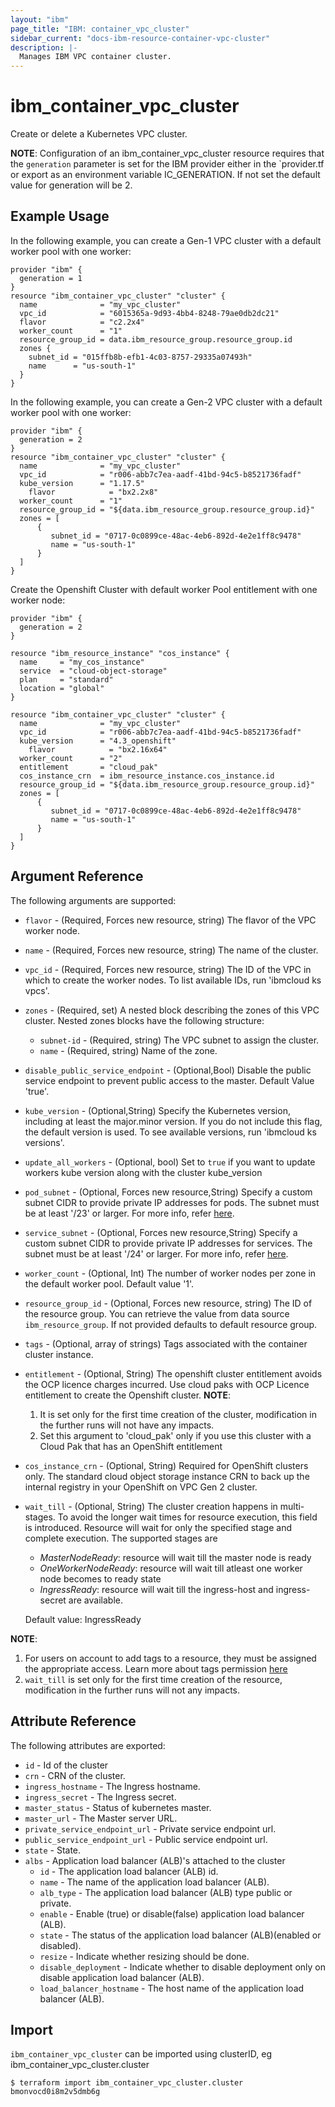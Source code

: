 ```yaml
---
layout: "ibm"
page_title: "IBM: container_vpc_cluster"
sidebar_current: "docs-ibm-resource-container-vpc-cluster"
description: |-
  Manages IBM VPC container cluster.
---
```


# ibm\_container_vpc_cluster

Create or delete a Kubernetes VPC cluster.

**NOTE**:
Configuration of an ibm_container_vpc_cluster resource requires that the `generation` parameter is set for the IBM provider either in the `provider.tf or export as an environment variable IC_GENERATION. If not set the default value for generation will be 2.

## Example Usage

In the following example, you can create a Gen-1 VPC cluster with a default worker pool with one worker:

```
provider "ibm" {
  generation = 1
}
resource "ibm_container_vpc_cluster" "cluster" {
  name              = "my_vpc_cluster"
  vpc_id            = "6015365a-9d93-4bb4-8248-79ae0db2dc21"
  flavor            = "c2.2x4"
  worker_count      = "1"
  resource_group_id = data.ibm_resource_group.resource_group.id
  zones {
    subnet_id = "015ffb8b-efb1-4c03-8757-29335a07493h"
    name      = "us-south-1"
  }
}

```

In the following example, you can create a Gen-2 VPC cluster with a default worker pool with one worker:
```
provider "ibm" {
  generation = 2
}
resource "ibm_container_vpc_cluster" "cluster" {
  name              = "my_vpc_cluster"
  vpc_id            = "r006-abb7c7ea-aadf-41bd-94c5-b8521736fadf"
  kube_version 	    = "1.17.5"
	flavor            = "bx2.2x8"
  worker_count      = "1"
  resource_group_id = "${data.ibm_resource_group.resource_group.id}"
  zones = [
      {
         subnet_id = "0717-0c0899ce-48ac-4eb6-892d-4e2e1ff8c9478"
         name = "us-south-1"
      }
  ]
}

```

Create the Openshift Cluster with default worker Pool entitlement with one worker node:
```
provider "ibm" {
  generation = 2
}

resource "ibm_resource_instance" "cos_instance" {
  name     = "my_cos_instance"
  service  = "cloud-object-storage"
  plan     = "standard"
  location = "global"
}

resource "ibm_container_vpc_cluster" "cluster" {
  name              = "my_vpc_cluster"
  vpc_id            = "r006-abb7c7ea-aadf-41bd-94c5-b8521736fadf"
  kube_version 	    = "4.3_openshift"
	flavor            = "bx2.16x64"
  worker_count      = "2"
  entitlement       = "cloud_pak"
  cos_instance_crn  = ibm_resource_instance.cos_instance.id
  resource_group_id = "${data.ibm_resource_group.resource_group.id}"
  zones = [
      {
         subnet_id = "0717-0c0899ce-48ac-4eb6-892d-4e2e1ff8c9478"
         name = "us-south-1"
      }
  ]
}

```


## Argument Reference

The following arguments are supported:

* `flavor` - (Required, Forces new resource, string) The flavor of the VPC worker node.
* `name` - (Required, Forces new resource, string) The name of the cluster.
* `vpc_id` - (Required, Forces new resource, string) The ID of the VPC in which to create the worker nodes. To list available IDs, run 'ibmcloud ks vpcs'.
* `zones` - (Required, set) A nested block describing the zones of this VPC cluster. Nested zones blocks have the following structure:
  * `subnet-id` - (Required, string) The VPC subnet to assign the cluster. 
  * `name` - (Required, string) Name of the zone.
* `disable_public_service_endpoint` - (Optional,Bool) Disable the public service endpoint to prevent public access to the master. Default Value 'true'.
* `kube_version` - (Optional,String) Specify the Kubernetes version, including at least the major.minor version. If you do not include this flag, the default version is used. To see available versions, run 'ibmcloud ks versions'.
* `update_all_workers` - (Optional, bool)  Set to `true` if you want to update workers kube version along with the cluster kube_version
* `pod_subnet` - (Optional, Forces new resource,String) Specify a custom subnet CIDR to provide private IP addresses for pods. The subnet must be at least '/23' or larger. For more info, refer [here](https://cloud.ibm.com/docs/containers?topic=containers-cli-plugin-kubernetes-service-cli#pod-subnet).
* `service_subnet` - (Optional, Forces new resource,String) Specify a custom subnet CIDR to provide private IP addresses for services. The subnet must be at least '/24' or larger. For more info, refer [here](https://cloud.ibm.com/docs/containers?topic=containers-cli-plugin-kubernetes-service-cli#service-subnet).
* `worker_count` - (Optional, Int) The number of worker nodes per zone in the default worker pool. Default value '1'.
* `resource_group_id` - (Optional, Forces new resource, string) The ID of the resource group. You can retrieve the value from data source `ibm_resource_group`. If not provided defaults to default resource group.
* `tags` - (Optional, array of strings) Tags associated with the container cluster instance.
* `entitlement` - (Optional, String) The openshift cluster entitlement avoids the OCP licence charges incurred. Use cloud paks with OCP Licence entitlement to create the Openshift cluster.
  **NOTE**:
  1. It is set only for the first time creation of the cluster, modification in the further runs will not have any impacts.
  2. Set this argument to 'cloud_pak' only if you use this cluster with a Cloud Pak that has an OpenShift entitlement
* `cos_instance_crn` - (Optional, String) Required for OpenShift clusters only. The standard cloud object storage instance CRN to back up the internal registry in your OpenShift on VPC Gen 2 cluster.
* `wait_till` - (Optional, String) The cluster creation happens in multi-stages. To avoid the longer wait times for resource execution, this field is introduced.
Resource will wait for only the specified stage and complete execution. The supported stages are
  - *MasterNodeReady*: resource will wait till the master node is ready
  - *OneWorkerNodeReady*: resource will wait till atleast one worker node becomes to ready state
  - *IngressReady*: resource will wait till the ingress-host and ingress-secret are available.

  Default value: IngressReady

**NOTE**:
1. For users on account to add tags to a resource, they must be assigned the appropriate access. Learn more about tags permission [here](https://cloud.ibm.com/docs/resources?topic=resources-access)
2. `wait_till` is set only for the first time creation of the resource, modification in the further runs will not any impacts.


## Attribute Reference

The following attributes are exported:

* `id` - Id of the cluster
* `crn` - CRN of the cluster.
* `ingress_hostname` - The Ingress hostname.
* `ingress_secret` - The Ingress secret.
* `master_status` - Status of kubernetes master.
* `master_url` - The Master server URL.
* `private_service_endpoint_url` - Private service endpoint url.
* `public_service_endpoint_url` - Public service endpoint url.
* `state` - State.
* `albs` - Application load balancer (ALB)'s attached to the cluster
  * `id` - The application load balancer (ALB) id.
  * `name` - The name of the application load balancer (ALB).
  * `alb_type` - The application load balancer (ALB) type public or private.
  * `enable` -  Enable (true) or disable(false) application load balancer (ALB).
  * `state` - The status of the application load balancer (ALB)(enabled or disabled).
  * `resize` - Indicate whether resizing should be done.
  * `disable_deployment` - Indicate whether to disable deployment only on disable application load balancer (ALB).
  * `load_balancer_hostname` - The host name of the application load balancer (ALB).


## Import

`ibm_container_vpc_cluster` can be imported using clusterID, eg ibm_container_vpc_cluster.cluster

```
$ terraform import ibm_container_vpc_cluster.cluster bmonvocd0i8m2v5dmb6g
```
